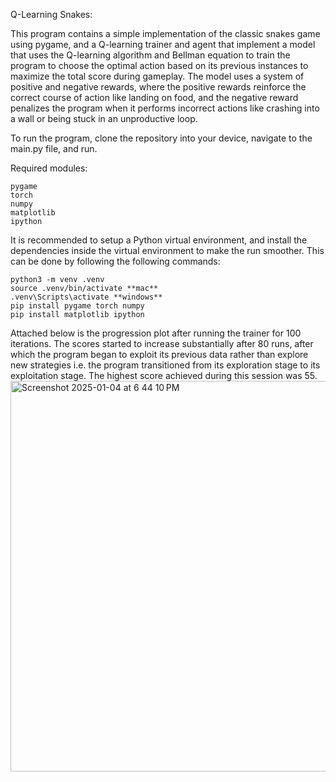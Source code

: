 Q-Learning Snakes:

This program contains a simple implementation of the classic snakes game using pygame, and a Q-learning trainer and agent that implement a model that uses the Q-learning algorithm and Bellman equation to train the program to choose the optimal action based on its previous instances to maximize the total score during gameplay. The model uses a system of positive and
negative rewards, where the positive rewards reinforce the correct course of action like landing on food, and the negative reward penalizes the program when it performs incorrect actions like crashing into a wall or being stuck in an unproductive loop.

To run the program, clone the repository into your device, navigate to the main.py file, and run.

Required modules:

    pygame
    torch
    numpy
    matplotlib
    ipython

It is recommended to setup a Python virtual environment, and install the dependencies inside the virtual environment to make the run smoother. This can be done by following the following commands:

    python3 -m venv .venv 
    source .venv/bin/activate **mac**
    .venv\Scripts\activate **windows**
    pip install pygame torch numpy
    pip install matplotlib ipython

Attached below is the progression plot after running the trainer for 100 iterations. The scores started to increase substantially after 80 runs, after which the program began to exploit its previous data rather than explore new strategies i.e. the program transitioned from its exploration stage to its exploitation stage. The highest score achieved during this session was 55.
<img width="625" alt="Screenshot 2025-01-04 at 6 44 10 PM" src="https://github.com/user-attachments/assets/d4ba6178-2707-4e50-a58e-f7e54d8877a1" />

